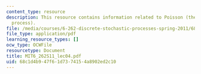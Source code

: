 ```yaml
---
content_type: resource
description: This resource contains information related to Poisson (the perfect arrival
  process).
file: /media/courses/6-262-discrete-stochastic-processes-spring-2011/68c1d4b947f61d7374154a8902ed2c10_MIT6_262S11_lec04.pdf
file_type: application/pdf
learning_resource_types: []
ocw_type: OCWFile
resourcetype: Document
title: MIT6_262S11_lec04.pdf
uid: 68c1d4b9-47f6-1d73-7415-4a8902ed2c10
---
```

